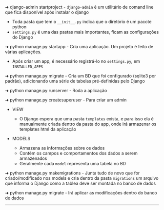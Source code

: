 ➜ django-admin startproject <project-name>
	- `django-admin` é um utilitário de comand line que fica disponível após instalar o django

- Toda pasta que tem o `__init__.py` indica que o diretório é um pacote python
- `settings.py` é uma das pastas mais importantes, ficam as configurações do Django

➜ python manage.py startapp <app-name>
	- Cria uma aplicação. Um projeto é feito de várias aplicações.
- Após criar um app, é necessário registrá-lo no `settings.py`, em `INSTALLED_APPS`

➜ python manage.py migrate
	- Cria um BD que foi configurado (sqlite3 por padrão), adicionando uma série de tabelas pré-definidas pelo Django

➜ python manage.py runserver
	- Roda a aplicação

➜ python manage.py createsuperuser
	- Para criar um admin

- VIEW
	- O Django espera que uma pasta `templates` exista, e para isso ela é manualmente criada dentro da pasta do app, onde irá armazenar os templates html da aplicação

- MODELS
	- Armazena as informações sobre os dados
	- Contém os campos e comportamentos dos dados a serem armazenados
	- Geralmente cada `model` representa uma tabela no BD

➜ python manage.py makemigrations
	- Junta tudo de novo que for criado/modificado nos models e cria dentro da pasta `migrations` um arquivo que informa o Django como a tablea deve ser montada no banco de dados

➜ python manage.py migrate
	- Irá aplicar as modificações dentro do banco de dados

---
